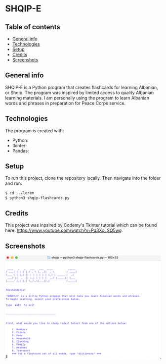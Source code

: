 # SHQIP-E

## Table of contents
* [General info](#general-info)
* [Technologies](#technologies)
* [Setup](#setup)
* [Credits](#credits)
* [Screenshots](#screenshots)

## General info
SHQIP-E is a Python program that creates flashcards for learning Albanian, or Shqip. The program was inspired by limited access to quality Albanian learning materials. I am personally using the program to learn Albanian words and phrases in preparation for Peace Corps service.
	
## Technologies
The program is created with:
* Python: 
* tkinter: 
* Pandas: 
	
## Setup
To run this project, clone the repository locally. Then navigate into the folder and run:

```
$ cd ../lorem
$ python3 shqip-flashcards.py
```
## Credits
This project was inpsired by Codemy's Tkinter tutorial which can be found here: https://www.youtube.com/watch?v=Pd3XoLSQ5wg.

## Screenshots
![image](https://github.com/asessums7/languages/blob/main/shqip/images/screenshot.png)
